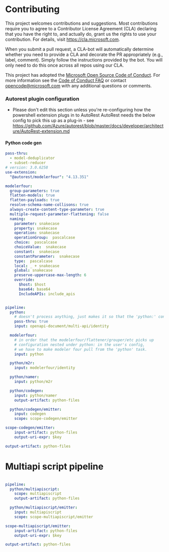 
# Contributing

This project welcomes contributions and suggestions.  Most contributions require you to agree to a
Contributor License Agreement (CLA) declaring that you have the right to, and actually do, grant us
the rights to use your contribution. For details, visit https://cla.microsoft.com.

When you submit a pull request, a CLA-bot will automatically determine whether you need to provide
a CLA and decorate the PR appropriately (e.g., label, comment). Simply follow the instructions
provided by the bot. You will only need to do this once across all repos using our CLA.

This project has adopted the [Microsoft Open Source Code of Conduct](https://opensource.microsoft.com/codeofconduct/).
For more information see the [Code of Conduct FAQ](https://opensource.microsoft.com/codeofconduct/faq/) or
contact [opencode@microsoft.com](mailto:opencode@microsoft.com) with any additional questions or comments.


### Autorest plugin configuration
- Please don't edit this section unless you're re-configuring how the powershell extension plugs in to AutoRest
AutoRest needs the below config to pick this up as a plug-in - see https://github.com/Azure/autorest/blob/master/docs/developer/architecture/AutoRest-extension.md


#### Python code gen

``` yaml !$(multiapiscript)
pass-thru:
  - model-deduplicator
  - subset-reducer
# version: 3.0.6258
use-extension:
  "@autorest/modelerfour": "4.13.351"

modelerfour:
  group-parameters: true
  flatten-models: true
  flatten-payloads: true
  resolve-schema-name-collisons: true
  always-create-content-type-parameter: true
  multiple-request-parameter-flattening: false
  naming:
    parameter: snakecase
    property: snakecase
    operation: snakecase
    operationGroup:  pascalcase
    choice:  pascalcase
    choiceValue:  snakecase
    constant:  snakecase
    constantParameter:  snakecase
    type:  pascalcase
    local: _ + snakecase
    global: snakecase
    preserve-uppercase-max-length: 6
    override:
      $host: $host
      base64: base64
      IncludeAPIs: include_apis


pipeline:
  python:
    # doesn't process anything, just makes it so that the 'python:' config section loads early.
    pass-thru: true
    input: openapi-document/multi-api/identity

  modelerfour:
    # in order that the modelerfour/flattener/grouper/etc picks up
    # configuration nested under python: in the user's config,
    # we have to make modeler four pull from the 'python' task.
    input: python

  python/m2r:
    input: modelerfour/identity

  python/namer:
    input: python/m2r

  python/codegen:
    input: python/namer
    output-artifact: python-files

  python/codegen/emitter:
    input: codegen
    scope: scope-codegen/emitter

scope-codegen/emitter:
    input-artifact: python-files
    output-uri-expr: $key

output-artifact: python-files
```

# Multiapi script pipeline

``` yaml $(multiapiscript)

pipeline:
  python/multiapiscript:
    scope: multiapiscript
    output-artifact: python-files

  python/multiapiscript/emitter:
    input: multiapiscript
    scope: scope-multiapiscript/emitter

scope-multiapiscript/emitter:
    input-artifact: python-files
    output-uri-expr: $key

output-artifact: python-files
```
